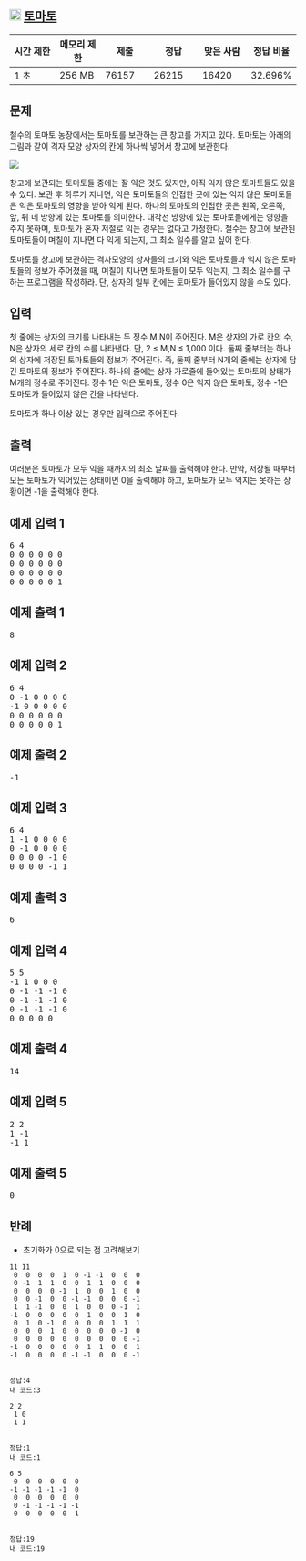 ## <img src="https://d2gd6pc034wcta.cloudfront.net/tier/10.svg" class="solvedac-tier" width ="20px"> [토마토](https://www.acmicpc.net/problem/7576)

<div class="table-responsive">
				<table class="table" id="problem-info">
				<thead>
				<tr>
									<th style="width:16%;">시간 제한</th>
					<th style="width:16%;">메모리 제한</th>
					<th style="width:17%;">제출</th>
					<th style="width:17%;">정답</th>
					<th style="width:17%;">맞은 사람</th>
					<th style="width:17%;">정답 비율</th>
								</tr>
				</thead>
				<tbody>
				<tr>
				<td>1 초</td>
				<td>256 MB</td>
									<td>76157</td>
					<td>26215</td>
					<td>16420</td>
					<td>32.696%</td>
								</tr>
				</tbody>
				</table>
			</div>

## 문제
철수의 토마토 농장에서는 토마토를 보관하는 큰 창고를 가지고 있다. 토마토는 아래의 그림과 같이 격자 모양 상자의 칸에 하나씩 넣어서 창고에 보관한다. 

<img src = "https://www.acmicpc.net/upload/images/tmt.png">

창고에 보관되는 토마토들 중에는 잘 익은 것도 있지만, 아직 익지 않은 토마토들도 있을 수 있다. 보관 후 하루가 지나면, 익은 토마토들의 인접한 곳에 있는 익지 않은 토마토들은 익은 토마토의 영향을 받아 익게 된다. 하나의 토마토의 인접한 곳은 왼쪽, 오른쪽, 앞, 뒤 네 방향에 있는 토마토를 의미한다. 대각선 방향에 있는 토마토들에게는 영향을 주지 못하며, 토마토가 혼자 저절로 익는 경우는 없다고 가정한다. 철수는 창고에 보관된 토마토들이 며칠이 지나면 다 익게 되는지, 그 최소 일수를 알고 싶어 한다.

토마토를 창고에 보관하는 격자모양의 상자들의 크기와 익은 토마토들과 익지 않은 토마토들의 정보가 주어졌을 때, 며칠이 지나면 토마토들이 모두 익는지, 그 최소 일수를 구하는 프로그램을 작성하라. 단, 상자의 일부 칸에는 토마토가 들어있지 않을 수도 있다.

## 입력
첫 줄에는 상자의 크기를 나타내는 두 정수 M,N이 주어진다. M은 상자의 가로 칸의 수, N은 상자의 세로 칸의 수를 나타낸다. 단, 2 ≤ M,N ≤ 1,000 이다. 둘째 줄부터는 하나의 상자에 저장된 토마토들의 정보가 주어진다. 즉, 둘째 줄부터 N개의 줄에는 상자에 담긴 토마토의 정보가 주어진다. 하나의 줄에는 상자 가로줄에 들어있는 토마토의 상태가 M개의 정수로 주어진다. 정수 1은 익은 토마토, 정수 0은 익지 않은 토마토, 정수 -1은 토마토가 들어있지 않은 칸을 나타낸다.

토마토가 하나 이상 있는 경우만 입력으로 주어진다.

## 출력
여러분은 토마토가 모두 익을 때까지의 최소 날짜를 출력해야 한다. 만약, 저장될 때부터 모든 토마토가 익어있는 상태이면 0을 출력해야 하고, 토마토가 모두 익지는 못하는 상황이면 -1을 출력해야 한다.

<div class="col-md-12">
				<div class="row">
					<div class="col-md-6">
						<section id="sampleinput1">
						<div class="headline">
						<h2>예제 입력 1
						</h2>
						</div>
						<pre class="sampledata" id="sample-input-1">6 4
0 0 0 0 0 0
0 0 0 0 0 0
0 0 0 0 0 0
0 0 0 0 0 1
</pre>
						</section>
					</div>
					<div class="col-md-6">
						<section id="sampleoutput1">
						<div class="headline">
						<h2>예제 출력 1
						</h2>
						</div>
						<pre class="sampledata" id="sample-output-1">8
</pre>

<div class="row">
					<div class="col-md-6">
						<section id="sampleinput2">
						<div class="headline">
						<h2>예제 입력 2
						</h2>
						</div>
						<pre class="sampledata" id="sample-input-2">6 4
0 -1 0 0 0 0
-1 0 0 0 0 0
0 0 0 0 0 0
0 0 0 0 0 1
</pre>
						</section>
					</div>
					<div class="col-md-6">
						<section id="sampleoutput2">
						<div class="headline">
						<h2>예제 출력 2
						</h2>
						</div>
						<pre class="sampledata" id="sample-output-2">-1
</pre>
						</section>
					</div>
									</div>


<div class="col-md-12">
				<div class="row">
					<div class="col-md-6">
						<section id="sampleinput3">
						<div class="headline">
						<h2>예제 입력 3
						</h2>
						</div>
						<pre class="sampledata" id="sample-input-3">6 4
1 -1 0 0 0 0
0 -1 0 0 0 0
0 0 0 0 -1 0
0 0 0 0 -1 1
</pre>
						</section>
					</div>
					<div class="col-md-6">
						<section id="sampleoutput3">
						<div class="headline">
						<h2>예제 출력 3
						</h2>
						</div>
						<pre class="sampledata" id="sample-output-3">6
</pre>
						</section>
					</div>
									</div>
				</div>

<div class="col-md-12">
				<div class="row">
					<div class="col-md-6">
						<section id="sampleinput4">
						<div class="headline">
						<h2>예제 입력 4
						</h2>
						</div>
						<pre class="sampledata" id="sample-input-4">5 5
-1 1 0 0 0
0 -1 -1 -1 0
0 -1 -1 -1 0
0 -1 -1 -1 0
0 0 0 0 0
</pre>
						</section>
					</div>
					<div class="col-md-6">
						<section id="sampleoutput4">
						<div class="headline">
						<h2>예제 출력 4
						</h2>
						</div>
						<pre class="sampledata" id="sample-output-4">14
</pre>
						</section>
					</div>
									</div>
				</div>






<div class="row">
					<div class="col-md-6">
						<section id="sampleinput5">
						<div class="headline">
						<h2>예제 입력 5
						</h2>
						</div>
						<pre class="sampledata" id="sample-input-5">2 2
1 -1
-1 1
</pre>
						</section>
					</div>
					<div class="col-md-6">
						<section id="sampleoutput5">
						<div class="headline">
						<h2>예제 출력 5
						</h2>
						</div>
						<pre class="sampledata" id="sample-output-5">0
</pre>
						</section>
					</div>
									</div>



## 반례

- 초기화가 0으로 되는 점 고려해보기
```
11 11
 0  0  0  0  1  0 -1 -1  0  0  0 
 0 -1  1  1  0  0  1  1  0  0  0  
 0  0  0  0 -1  1  0  0  1  0  0 
 0  0 -1  0  0 -1 -1  0  0  0 -1 
 1  1 -1  0  0  1  0  0  0 -1  1 
-1  0  0  0  0  0  1  0  0  1  0 
 0  1  0 -1  0  0  0  0  1  1  1 
 0  0  0  1  0  0  0  0  0 -1  0 
 0  0  0  0  0  0  0  0  0  0 -1 
-1  0  0  0  0  0  1  1  0  0  1 
-1  0  0  0  0 -1 -1  0  0  0 -1 


정답:4
내 코드:3
```

```
2 2
 1 0
 1 1


정답:1
내 코드:1
```

```
6 5
 0  0  0  0  0  0
-1 -1 -1 -1 -1  0
 0  0  0  0  0  0
 0 -1 -1 -1 -1 -1
 0  0  0  0  0  1


정답:19
내 코드:19
```
